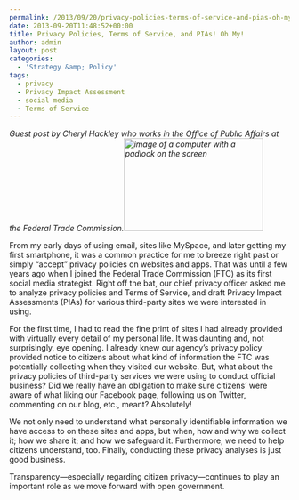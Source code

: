 ```yaml
---
permalink: /2013/09/20/privacy-policies-terms-of-service-and-pias-oh-my/
date: 2013-09-20T11:48:52+00:00
title: Privacy Policies, Terms of Service, and PIAs! Oh My!
author: admin
layout: post
categories:
  - 'Strategy &amp; Policy'
tags:
  - privacy
  - Privacy Impact Assessment
  - social media
  - Terms of Service
---
```


_Guest post by Cheryl Hackley who works in the Office of Public Affairs at the Federal Trade Commission.[<img class="size-medium wp-image-124532 alignright" src="https://s3.amazonaws.com/sitesusa/wp-content/uploads/sites/212/2013/09/privacy-image-250x167.png" alt="image of a computer with a padlock on the screen" width="250" height="167" />](https://s3.amazonaws.com/sitesusa/wp-content/uploads/sites/212/2013/09/privacy-image.png)_

From my early days of using email, sites like MySpace, and later getting my first smartphone, it was a common practice for me to breeze right past or simply &#8220;accept&#8221; privacy policies on websites and apps. That was until a few years ago when I joined the Federal Trade Commission (FTC) as its first social media strategist. Right off the bat, our chief privacy officer asked me to analyze privacy policies and Terms of Service, and draft Privacy Impact Assessments (PIAs) for various third-party sites we were interested in using.

For the first time, I had to read the fine print of sites I had already provided with virtually every detail of my personal life. It was daunting and, not surprisingly, eye opening. I already knew our agency&#8217;s privacy policy provided notice to citizens about what kind of information the FTC was potentially collecting when they visited our website. But, what about the privacy policies of third-party services we were using to conduct official business? Did we really have an obligation to make sure citizens&#8217; were aware of what liking our Facebook page, following us on Twitter, commenting on our blog, etc., meant? Absolutely!

We not only need to understand what personally identifiable information we have access to on these sites and apps, but when, how and why we collect it; how we share it; and how we safeguard it. Furthermore, we need to help citizens understand, too. Finally, conducting these privacy analyses is just good business.

Transparency—especially regarding citizen privacy—continues to play an important role as we move forward with open government.